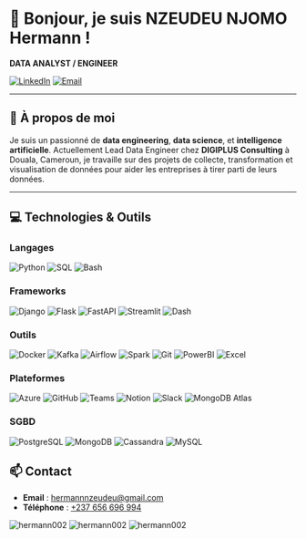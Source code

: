 # 👋 Bonjour, je suis NZEUDEU NJOMO Hermann !

**DATA ANALYST / ENGINEER**

[![LinkedIn](https://img.shields.io/badge/LinkedIn-Hermann%20Nzeudeu-blue)](https://www.linkedin.com/in/hermann-nzeudeu-b10574229/)
[![Email](https://img.shields.io/badge/Email-hermannnzeudeu@gmail.com-red)](mailto:hermannnzeudeu@gmail.com)

---

## 🌟 À propos de moi

Je suis un passionné de **data engineering**, **data science**, et **intelligence artificielle**. Actuellement Lead Data Engineer chez **DIGIPLUS Consulting** à Douala, Cameroun, je travaille sur des projets de collecte, transformation et visualisation de données pour aider les entreprises à tirer parti de leurs données.

---

## 💻 Technologies & Outils

### Langages

![Python](https://img.shields.io/badge/Python-3776AB?style=for-the-badge&logo=python&logoColor=white)
![SQL](https://img.shields.io/badge/SQL-003B57?style=for-the-badge&logo=postgresql&logoColor=white)
![Bash](https://img.shields.io/badge/Bash-4EAA25?style=for-the-badge&logo=gnu-bash&logoColor=white)

### Frameworks

![Django](https://img.shields.io/badge/Django-092E20?style=for-the-badge&logo=django&logoColor=white)
![Flask](https://img.shields.io/badge/Flask-000000?style=for-the-badge&logo=flask&logoColor=white)
![FastAPI](https://img.shields.io/badge/FastAPI-009688?style=for-the-badge&logo=fastapi&logoColor=white)
![Streamlit](https://img.shields.io/badge/Streamlit-FF4B4B?style=for-the-badge&logo=streamlit&logoColor=white)
![Dash](https://img.shields.io/badge/Dash-00C7B7?style=for-the-badge&logo=plotly&logoColor=white)

### Outils

![Docker](https://img.shields.io/badge/Docker-2496ED?style=for-the-badge&logo=docker&logoColor=white)
![Kafka](https://img.shields.io/badge/Kafka-231F20?style=for-the-badge&logo=apache-kafka&logoColor=white)
![Airflow](https://img.shields.io/badge/Airflow-017CEE?style=for-the-badge&logo=apache-airflow&logoColor=white)
![Spark](https://img.shields.io/badge/Spark-E25A1C?style=for-the-badge&logo=apachespark&logoColor=white)
![Git](https://img.shields.io/badge/Git-F05032?style=for-the-badge&logo=git&logoColor=white)
![PowerBI](https://img.shields.io/badge/PowerBI-F2C811?style=for-the-badge&logo=powerbi&logoColor=white)
![Excel](https://img.shields.io/badge/Excel-217346?style=for-the-badge&logo=microsoftexcel&logoColor=white)

### Plateformes

![Azure](https://img.shields.io/badge/Azure-0078D4?style=for-the-badge&logo=microsoftazure&logoColor=white)
![GitHub](https://img.shields.io/badge/GitHub-181717?style=for-the-badge&logo=github&logoColor=white)
![Teams](https://img.shields.io/badge/Teams-6264A7?style=for-the-badge&logo=microsoftteams&logoColor=white)
![Notion](https://img.shields.io/badge/Notion-000000?style=for-the-badge&logo=notion&logoColor=white)
![Slack](https://img.shields.io/badge/Slack-4A154B?style=for-the-badge&logo=slack&logoColor=white)
![MongoDB Atlas](https://img.shields.io/badge/MongoDB%20Atlas-47A248?style=for-the-badge&logo=mongodb&logoColor=white)

### SGBD

![PostgreSQL](https://img.shields.io/badge/PostgreSQL-4169E1?style=for-the-badge&logo=postgresql&logoColor=white)
![MongoDB](https://img.shields.io/badge/MongoDB-47A248?style=for-the-badge&logo=mongodb&logoColor=white)
![Cassandra](https://img.shields.io/badge/Cassandra-1287B1?style=for-the-badge&logo=apache-cassandra&logoColor=white)
![MySQL](https://img.shields.io/badge/MySQL-4479A1?style=for-the-badge&logo=mysql&logoColor=white)

## 📫 Contact

- **Email** : [hermannnzeudeu@gmail.com](mailto:hermannnzeudeu@gmail.com)
- **Téléphone** : [+237 656 696 994](tel:+237656696994)


<!--
**Hermann002/Hermann002** is a ✨ _special_ ✨ repository because its `README.md` (this file) appears on your GitHub profile.

Here are some ideas to get you started:

- 🔭 I’m currently working on ...
- 🌱 I’m currently learning ...
- 👯 I’m looking to collaborate on ...
- 🤔 I’m looking for help with ...
- 💬 Ask me about ...
- 📫 How to reach me: ...
- 😄 Pronouns: ...
- ⚡ Fun fact: ...
-->
<img src="https://github-readme-stats.vercel.app/api/top-langs?username=hermann002&show_icons=true&locale=en&layout=compact" alt="hermann002" />
<img src="https://github-readme-stats.vercel.app/api?username=hermann002&show_icons=true&locale=en" alt="hermann002" />
<img src="https://github-readme-streak-stats.herokuapp.com/?user=hermann002&" alt="hermann002" />
